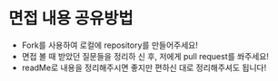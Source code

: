 # 면접 내용 공유방법 

- Fork를 사용하여 로컬에 repository를 만들어주세요!
- 면접 볼 때 받았던 질문들을 정리하 신 후, 저에게 pull request를 쏴주세요!
- readMe로 내용을 정리해주시면 좋지만 편하신 대로 정리해주셔도 됩니다!

